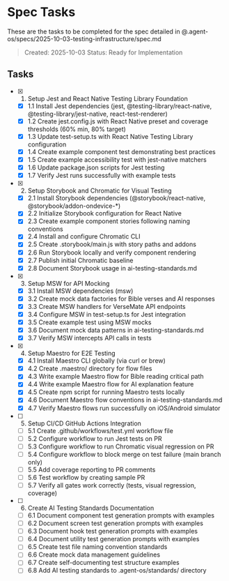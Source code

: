 # Spec Tasks

These are the tasks to be completed for the spec detailed in @.agent-os/specs/2025-10-03-testing-infrastructure/spec.md

> Created: 2025-10-03
> Status: Ready for Implementation

## Tasks

- [x] 1. Setup Jest and React Native Testing Library Foundation
  - [x] 1.1 Install Jest dependencies (jest, @testing-library/react-native, @testing-library/jest-native, react-test-renderer)
  - [x] 1.2 Create jest.config.js with React Native preset and coverage thresholds (60% min, 80% target)
  - [x] 1.3 Update test-setup.ts with React Native Testing Library configuration
  - [x] 1.4 Create example component test demonstrating best practices
  - [x] 1.5 Create example accessibility test with jest-native matchers
  - [x] 1.6 Update package.json scripts for Jest testing
  - [x] 1.7 Verify Jest runs successfully with example tests

- [x] 2. Setup Storybook and Chromatic for Visual Testing
  - [x] 2.1 Install Storybook dependencies (@storybook/react-native, @storybook/addon-ondevice-*)
  - [x] 2.2 Initialize Storybook configuration for React Native
  - [x] 2.3 Create example component stories following naming conventions
  - [x] 2.4 Install and configure Chromatic CLI
  - [x] 2.5 Create .storybook/main.js with story paths and addons
  - [x] 2.6 Run Storybook locally and verify component rendering
  - [x] 2.7 Publish initial Chromatic baseline
  - [x] 2.8 Document Storybook usage in ai-testing-standards.md

- [x] 3. Setup MSW for API Mocking
  - [x] 3.1 Install MSW dependencies (msw)
  - [x] 3.2 Create mock data factories for Bible verses and AI responses
  - [x] 3.3 Create MSW handlers for VerseMate API endpoints
  - [x] 3.4 Configure MSW in test-setup.ts for Jest integration
  - [x] 3.5 Create example test using MSW mocks
  - [x] 3.6 Document mock data patterns in ai-testing-standards.md
  - [x] 3.7 Verify MSW intercepts API calls in tests

- [x] 4. Setup Maestro for E2E Testing
  - [x] 4.1 Install Maestro CLI globally (via curl or brew)
  - [x] 4.2 Create .maestro/ directory for flow files
  - [x] 4.3 Write example Maestro flow for Bible reading critical path
  - [x] 4.4 Write example Maestro flow for AI explanation feature
  - [x] 4.5 Create npm script for running Maestro tests locally
  - [x] 4.6 Document Maestro flow conventions in ai-testing-standards.md
  - [x] 4.7 Verify Maestro flows run successfully on iOS/Android simulator

- [ ] 5. Setup CI/CD GitHub Actions Integration
  - [ ] 5.1 Create .github/workflows/test.yml workflow file
  - [ ] 5.2 Configure workflow to run Jest tests on PR
  - [ ] 5.3 Configure workflow to run Chromatic visual regression on PR
  - [ ] 5.4 Configure workflow to block merge on test failure (main branch only)
  - [ ] 5.5 Add coverage reporting to PR comments
  - [ ] 5.6 Test workflow by creating sample PR
  - [ ] 5.7 Verify all gates work correctly (tests, visual regression, coverage)

- [ ] 6. Create AI Testing Standards Documentation
  - [ ] 6.1 Document component test generation prompts with examples
  - [ ] 6.2 Document screen test generation prompts with examples
  - [ ] 6.3 Document hook test generation prompts with examples
  - [ ] 6.4 Document utility test generation prompts with examples
  - [ ] 6.5 Create test file naming convention standards
  - [ ] 6.6 Create mock data management guidelines
  - [ ] 6.7 Create self-documenting test structure examples
  - [ ] 6.8 Add AI testing standards to .agent-os/standards/ directory
